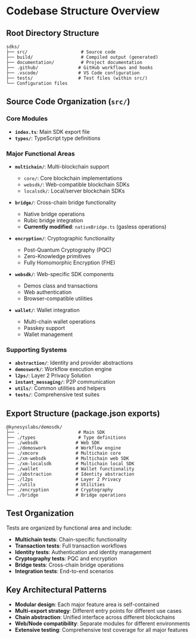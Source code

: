 # Codebase Structure Overview

## Root Directory Structure
```
sdks/
├── src/                    # Source code
├── build/                  # Compiled output (generated)
├── documentation/          # Project documentation
├── .github/               # GitHub workflows and hooks
├── .vscode/               # VS Code configuration
├── tests/                 # Test files (within src/)
└── Configuration files
```

## Source Code Organization (`src/`)

### Core Modules
- **`index.ts`**: Main SDK export file
- **`types/`**: TypeScript type definitions

### Major Functional Areas
- **`multichain/`**: Multi-blockchain support
  - `core/`: Core blockchain implementations
  - `websdk/`: Web-compatible blockchain SDKs
  - `localsdk/`: Local/server blockchain SDKs
  
- **`bridge/`**: Cross-chain bridge functionality
  - Native bridge operations
  - Rubic bridge integration
  - **Currently modified**: `nativeBridge.ts` (gasless operations)

- **`encryption/`**: Cryptographic functionality
  - Post-Quantum Cryptography (PQC)
  - Zero-Knowledge primitives
  - Fully Homomorphic Encryption (FHE)

- **`websdk/`**: Web-specific SDK components
  - Demos class and transactions
  - Web authentication
  - Browser-compatible utilities

- **`wallet/`**: Wallet integration
  - Multi-chain wallet operations
  - Passkey support
  - Wallet management

### Supporting Systems
- **`abstraction/`**: Identity and provider abstractions
- **`demoswork/`**: Workflow execution engine
- **`l2ps/`**: Layer 2 Privacy Solution
- **`instant_messaging/`**: P2P communication
- **`utils/`**: Common utilities and helpers
- **`tests/`**: Comprehensive test suites

## Export Structure (package.json exports)
```
@kynesyslabs/demosdk/
├── .                      # Main SDK
├── ./types                # Type definitions
├── ./websdk              # Web SDK
├── ./demoswork           # Workflow engine
├── ./xmcore              # Multichain core
├── ./xm-websdk           # Multichain web SDK
├── ./xm-localsdk         # Multichain local SDK
├── ./wallet              # Wallet functionality
├── ./abstraction         # Identity abstraction
├── ./l2ps                # Layer 2 Privacy
├── ./utils               # Utilities
├── ./encryption          # Cryptography
└── ./bridge              # Bridge operations
```

## Test Organization
Tests are organized by functional area and include:
- **Multichain tests**: Chain-specific functionality
- **Transaction tests**: Full transaction workflows
- **Identity tests**: Authentication and identity management
- **Cryptography tests**: PQC and encryption
- **Bridge tests**: Cross-chain bridge operations
- **Integration tests**: End-to-end scenarios

## Key Architectural Patterns
- **Modular design**: Each major feature area is self-contained
- **Multi-export strategy**: Different entry points for different use cases
- **Chain abstraction**: Unified interface across different blockchains
- **Web/Node compatibility**: Separate modules for different environments
- **Extensive testing**: Comprehensive test coverage for all major features